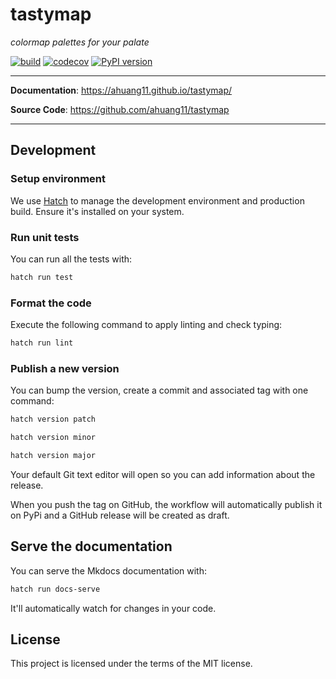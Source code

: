 # tastymap

<em>colormap palettes for your palate</em>

[![build](https://github.com/ahuang11/tastymap/workflows/Build/badge.svg)](https://github.com/ahuang11/tastymap/actions)
[![codecov](https://codecov.io/gh/ahuang11/tastymap/branch/master/graph/badge.svg)](https://codecov.io/gh/ahuang11/tastymap)
[![PyPI version](https://badge.fury.io/py/tastymap.svg)](https://badge.fury.io/py/tastymap)

---

**Documentation**: <a href="https://ahuang11.github.io/tastymap/" target="_blank">https://ahuang11.github.io/tastymap/</a>

**Source Code**: <a href="https://github.com/ahuang11/tastymap" target="_blank">https://github.com/ahuang11/tastymap</a>

---

## Development

### Setup environment

We use [Hatch](https://hatch.pypa.io/latest/install/) to manage the development environment and production build. Ensure it's installed on your system.

### Run unit tests

You can run all the tests with:

```bash
hatch run test
```

### Format the code

Execute the following command to apply linting and check typing:

```bash
hatch run lint
```

### Publish a new version

You can bump the version, create a commit and associated tag with one command:

```bash
hatch version patch
```

```bash
hatch version minor
```

```bash
hatch version major
```

Your default Git text editor will open so you can add information about the release.

When you push the tag on GitHub, the workflow will automatically publish it on PyPi and a GitHub release will be created as draft.

## Serve the documentation

You can serve the Mkdocs documentation with:

```bash
hatch run docs-serve
```

It'll automatically watch for changes in your code.

## License

This project is licensed under the terms of the MIT license.
